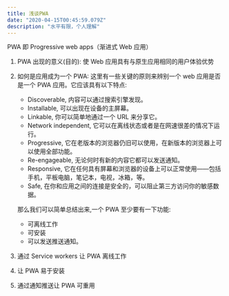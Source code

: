 ```yaml
---
title: 浅谈PWA
date: "2020-04-15T00:45:59.079Z"
description: "水平有限，个人理解"
---
```


PWA 即 Progressive web apps（渐进式 Web 应用）

1. PWA 出现的意义(目的):
   使 Web 应用具有与原生应用相同的用户体验优势

2. 如何是应用成为一个 PWA:
   这里有一些关键的原则来辨别一个 web 应用是否是一个 PWA 应用。它应该具有以下特点:

   - Discoverable, 内容可以通过搜索引擎发现。
   - Installable, 可以出现在设备的主屏幕。
   - Linkable, 你可以简单地通过一个 URL 来分享它。
   - Network independent, 它可以在离线状态或者是在网速很差的情况下运行。
   - Progressive, 它在老版本的浏览器仍旧可以使用，在新版本的浏览器上可以使用全部功能。
   - Re-engageable, 无论何时有新的内容它都可以发送通知。
   - Responsive, 它在任何具有屏幕和浏览器的设备上可以正常使用——包括手机，平板电脑，笔记本，电视，冰箱，等。
   - Safe, 在你和应用之间的连接是安全的，可以阻止第三方访问你的敏感数据。

   那么我们可以简单总结出来,一个 PWA 至少要有一下功能:

   - 可离线工作
   - 可安装
   - 可以发送推送通知。

3. 通过 Service workers 让 PWA 离线工作
4. 让 PWA 易于安装
5. 通过通知推送让 PWA 可重用

